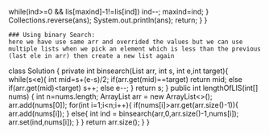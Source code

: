 while(ind>=0 && lis[maxind]-1!=lis[ind]) ind--;
maxind=ind;
}
Collections.reverse(ans);
System.out.println(ans);
return;
}
}
```
### Using binary Search:
here we have use same arr and overrided the values but we can use multiple lists when we pick an element which is less than the previous (last ele in arr) then create a new list again
```
class Solution {
private int binsearch(List<Integer> arr, int s, int e,int target){
while(s<e){
int mid=s+(e-s)/2;
if(arr.get(mid)==target) return mid;
else if(arr.get(mid)<target) s++;
else e--;
}
return s;
}
public int lengthOfLIS(int[] nums) {
int n=nums.length;
ArrayList<Integer> arr = new ArrayList<>();
arr.add(nums[0]);
for(int i=1;i<n;i++){
if(nums[i]>arr.get(arr.size()-1)){
arr.add(nums[i]);
}
else{
int ind = binsearch(arr,0,arr.size()-1,nums[i]);
arr.set(ind,nums[i]);
}
}
return arr.size();
}
}
```